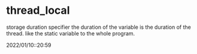 # thread_local
storage duration specifier
the duration of the variable is the duration of the thread. like the static variable to the whole program.


2022/01/10::20:59



